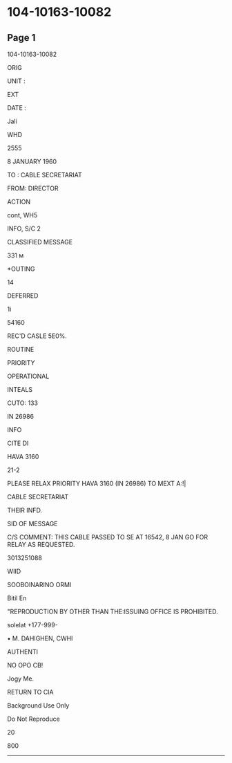 # 104-10163-10082

## Page 1

104-10163-10082

ORIG

UNIT :

EXT

DATE :

Jali

WHD

2555

8 JANUARY 1960

TO : CABLE SECRETARIAT

FROM: DIRECTOR

ACTION

cont, WH5

INFO, S/C 2

CLASSIFIED MESSAGE

331 м

*OUTING

14

DEFERRED

1i

54160

REC'D CASLE 5E0%.

ROUTINE

PRIORITY

OPERATIONAL

INTEALS

CUTO: 133

IN 26986

INFO

CITE DI

HAVA 3160

21-2

PLEASE RELAX PRIORITY HAVA 3160 (IN 26986) TO MEXT A:!|

CABLE SECRETARIAT

THEIR INFD.

SID OF MESSAGE

C/S COMMENT: THIS CABLE PASSED TO SE AT 16542, 8 JAN GO FOR RELAY AS REQUESTED.

3013251088

WIID

SOOBOINARINO ORMI

Bitil En

"REPRODUCTION BY OTHER THAN THE:ISSUING OFFICE IS PROHIBITED.

solelat +177-999-

• M. DAHIGHEN, CWHI

AUTHENTI

NO ОРО СВ!

Jogy Me.

RETURN TO CIA

Background Use Only

Do Not Reproduce

20

800

---

